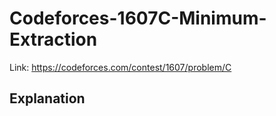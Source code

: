 # Codeforces-1607C-Minimum-Extraction
Link: https://codeforces.com/contest/1607/problem/C
## Explanation
